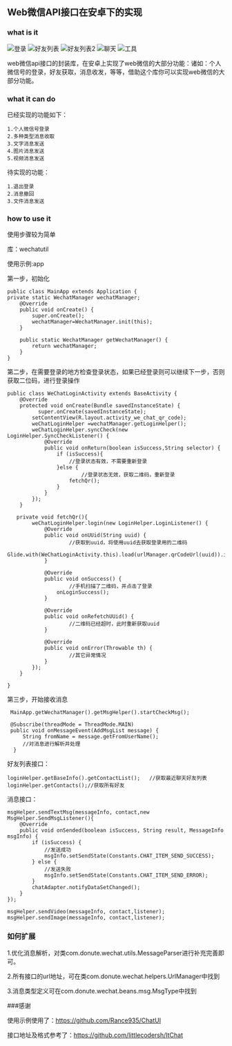 <h2>Web微信API接口在安卓下的实现</h2>

<h3>what is it</h3>

![登录](screenshot/login.png)
![好友列表](screenshot/main.png)
![好友列表2](screenshot/main2.png)
![聊天](screenshot/chat.png)
![工具](screenshot/tool.png)

web微信api接口的封装库，在安卓上实现了web微信的大部分功能：诸如：个人微信号的登录，好友获取，消息收发，等等，借助这个库你可以实现web微信的大部分功能。


<h3>what it can do</h3>
已经实现的功能如下：

	1.个人微信号登录
	2.多种类型消息收取
	3.文字消息发送
	4.图片消息发送
	5.视频消息发送
	
待实现的功能：
	
	1.退出登录
	2.消息撤回
	3.文件消息发送

<h3>how to use it</h3>
使用步骤较为简单

库：wechatutil

使用示例:app

第一步，初始化

```
public class MainApp extends Application {
private static WechatManager wechatManager;
	@Override
    public void onCreate() {
        super.onCreate();
        wechatManager=WechatManager.init(this);
    }
    
    public static WechatManager getWechatManager() {
        return wechatManager;
    }
}
```

第二步，在需要登录的地方检查登录状态，如果已经登录则可以继续下一步，否则获取二位码，进行登录操作

```
public class WeChatLoginActivity extends BaseActivity {
	@Override
    protected void onCreate(Bundle savedInstanceState) {
    	  super.onCreate(savedInstanceState);
        setContentView(R.layout.activity_we_chat_qr_code);
        weChatLoginHelper =wechatManager.getLoginHelper();
        weChatLoginHelper.syncCheck(new LoginHelper.SyncCheckListener() {
            @Override
            public void onReturn(boolean isSuccess,String selector) {
                if (isSuccess){
                    //登录状态有效，不需要重新登录
                }else {
                		//登录状态无效，获取二维码，重新登录
                    fetchQr();
                }
            }
        });
    }
    
   private void fetchQr(){
        weChatLoginHelper.login(new LoginHelper.LoginListener() {
            @Override
            public void onUUid(String uuid) {
            		//获取到uuid，将使用uuid去获取登录用的二维码
                Glide.with(WeChatLoginActivity.this).load(urlManager.qrCodeUrl(uuid)).into(qrIv);
            }

            @Override
            public void onSuccess() {
            		//手机扫描了二维码，并点击了登录
                onLoginSuccess();
            }

            @Override
            public void onRefetchUUid() {
					//二维码已经超时，此时重新获取uuid
            }

            @Override
            public void onError(Throwable th) {
					//其它异常情况
            }
        });
    }

}
```

第三步，开始接收消息

```
 MainApp.getWechatManager().getMsgHelper().startCheckMsg();
 
 @Subscribe(threadMode = ThreadMode.MAIN)
 public void onMessageEvent(AddMsgList message) {
     String fromName = message.getFromUserName();
     //对消息进行解析并处理
  }
```

好友列表接口：

```
loginHelper.getBaseInfo().getContactList();   //获取最近聊天好友列表
loginHelper.getContacts();//获取所有好友
```
消息接口：

```
msgHelper.sendTextMsg(messageInfo, contact,new MsgHelper.SendMsgListener(){
	@Override
    public void onSended(boolean isSuccess, String result, MessageInfo msgInfo) {
        if (isSuccess) {
        	//发送成功
            msgInfo.setSendState(Constants.CHAT_ITEM_SEND_SUCCESS);
        } else {
        	//发送失败
            msgInfo.setSendState(Constants.CHAT_ITEM_SEND_ERROR);
        }
        chatAdapter.notifyDataSetChanged();
    }
});

msgHelper.sendVideo(messageInfo, contact,listener);
msgHelper.sendImage(messageInfo, contact,listener);

```

<h3>如何扩展</h3>
1.优化消息解析，对类com.donute.wechat.utils.MessageParser进行补充完善即可。

2.所有接口的url地址，可在类com.donute.wechat.helpers.UrlManager中找到

3.消息类型定义可在com.donute.wechat.beans.msg.MsgType中找到

###感谢

使用示例使用了：https://github.com/Rance935/ChatUI

接口地址及格式参考了：https://github.com/littlecodersh/ItChat
